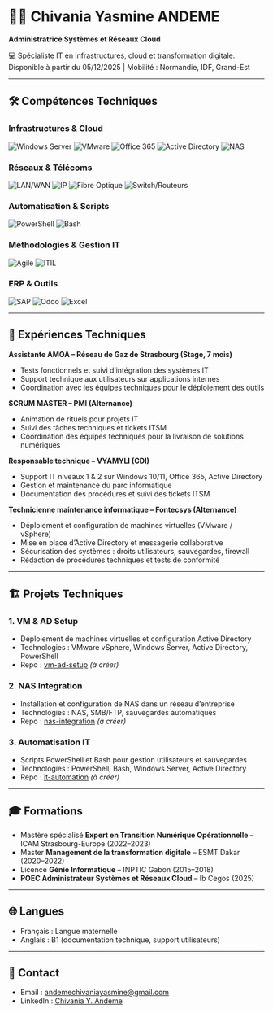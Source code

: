 # 👩‍💻 Chivania Yasmine ANDEME
**Administratrice Systèmes et Réseaux Cloud**  

💻 Spécialiste IT en infrastructures, cloud et transformation digitale.  
Disponible à partir du 05/12/2025 | Mobilité : Normandie, IDF, Grand-Est

---

## 🛠 Compétences Techniques

### Infrastructures & Cloud
![Windows Server](https://img.shields.io/badge/Windows%20Server-0078D7?style=for-the-badge&logo=windows)
![VMware](https://img.shields.io/badge/VMware-607078?style=for-the-badge&logo=vmware)
![Office 365](https://img.shields.io/badge/Office%20365-D83B01?style=for-the-badge&logo=microsoft-office)
![Active Directory](https://img.shields.io/badge/Active%20Directory-0078D7?style=for-the-badge&logo=windows)
![NAS](https://img.shields.io/badge/NAS-FF6C37?style=for-the-badge)

### Réseaux & Télécoms
![LAN/WAN](https://img.shields.io/badge/LAN/WAN-0052CC?style=for-the-badge)
![IP](https://img.shields.io/badge/IP-FF6C37?style=for-the-badge)
![Fibre Optique](https://img.shields.io/badge/Fibre%20Optique-00A3E0?style=for-the-badge)
![Switch/Routeurs](https://img.shields.io/badge/Switch%20%26%20Routeurs-FF6C37?style=for-the-badge)

### Automatisation & Scripts
![PowerShell](https://img.shields.io/badge/PowerShell-012456?style=for-the-badge&logo=powershell)
![Bash](https://img.shields.io/badge/Bash-4EAA25?style=for-the-badge&logo=gnu-bash)

### Méthodologies & Gestion IT
![Agile](https://img.shields.io/badge/Agile-Scrum-6DB33F?style=for-the-badge&logo=agile)
![ITIL](https://img.shields.io/badge/ITIL-0096D6?style=for-the-badge&logo=itil)

### ERP & Outils
![SAP](https://img.shields.io/badge/SAP-0FAAFF?style=for-the-badge&logo=sap)
![Odoo](https://img.shields.io/badge/Odoo-EC2F4B?style=for-the-badge&logo=odoo)
![Excel](https://img.shields.io/badge/Excel-217346?style=for-the-badge&logo=microsoft-excel)

---

## 💼 Expériences Techniques

**Assistante AMOA – Réseau de Gaz de Strasbourg (Stage, 7 mois)**  
- Tests fonctionnels et suivi d’intégration des systèmes IT  
- Support technique aux utilisateurs sur applications internes  
- Coordination avec les équipes techniques pour le déploiement des outils  

**SCRUM MASTER – PMI (Alternance)**  
- Animation de rituels pour projets IT  
- Suivi des tâches techniques et tickets ITSM  
- Coordination des équipes techniques pour la livraison de solutions numériques  

**Responsable technique – VYAMYLI (CDI)**  
- Support IT niveaux 1 & 2 sur Windows 10/11, Office 365, Active Directory  
- Gestion et maintenance du parc informatique  
- Documentation des procédures et suivi des tickets ITSM  

**Technicienne maintenance informatique – Fontecsys (Alternance)**  
- Déploiement et configuration de machines virtuelles (VMware / vSphere)  
- Mise en place d’Active Directory et messagerie collaborative  
- Sécurisation des systèmes : droits utilisateurs, sauvegardes, firewall  
- Rédaction de procédures techniques et tests de conformité  

---

## 🏗 Projets Techniques

### 1. VM & AD Setup
- Déploiement de machines virtuelles et configuration Active Directory  
- Technologies : VMware vSphere, Windows Server, Active Directory, PowerShell  
- Repo : [vm-ad-setup](#) *(à créer)*  

### 2. NAS Integration
- Installation et configuration de NAS dans un réseau d’entreprise  
- Technologies : NAS, SMB/FTP, sauvegardes automatiques  
- Repo : [nas-integration](#) *(à créer)*  

### 3. Automatisation IT
- Scripts PowerShell et Bash pour gestion utilisateurs et sauvegardes  
- Technologies : PowerShell, Bash, Windows Server, Active Directory  
- Repo : [it-automation](#) *(à créer)*  

---

## 🎓 Formations

- Mastère spécialisé **Expert en Transition Numérique Opérationnelle** – ICAM Strasbourg-Europe (2022–2023)  
- Master **Management de la transformation digitale** – ESMT Dakar (2020–2022)  
- Licence **Génie Informatique** – INPTIC Gabon (2015–2018)  
- **POEC Administrateur Systèmes et Réseaux Cloud** – Ib Cegos (2025)  

---

## 🌐 Langues
- Français : Langue maternelle  
- Anglais : B1 (documentation technique, support utilisateurs)  

---

## 📌 Contact
- Email : andemechivaniayasmine@gmail.com  
- LinkedIn : [Chivania Y. Andeme](https://www.linkedin.com/in/chivania-yasmine-andeme-ndoutoume-98434b13a)
